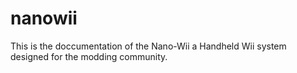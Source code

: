 # nanowii
This is the doccumentation of the Nano-Wii a Handheld Wii system designed for the modding community.
